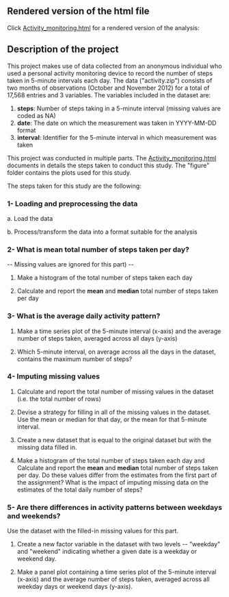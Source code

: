 ## Rendered version of the html file

Click 
<a href="http://htmlpreview.github.io/?https://github.com/Prim8/Data_Analysis_R/blob/master/Activity_monitoring/Activity_monitoring.html" target="_blank">Activity_monitoring.html</a> 
for a rendered version of the analysis:

## Description of the project

This project makes use of data collected from an anonymous individual who used a personal activity monitoring device to record the number of steps taken in 5-minute intervals each day. The data ("activity.zip") consists of two months of observations (October and November 2012) for a total of 17,568 entries and 3 variables. The variables included in the dataset are:

1. **steps**: Number of steps taking in a 5-minute interval (missing values are coded as NA)
2. **date**: The date on which the measurement was taken in YYYY-MM-DD format
3. **interval**: Identifier for the 5-minute interval in which measurement wastaken


This project was conducted in multiple parts. The
<a href="http://htmlpreview.github.io/?https://github.com/Prim8/Data_Analysis_R/blob/master/Activity_monitoring/Activity_monitoring.html" target="_blank">Activity_monitoring.html</a>
documents in details the steps taken to conduct this study. The "figure" folder contains the plots used for this study. 

The steps taken for this study are the following:

### 1- Loading and preprocessing the data

a. Load the data 

b. Process/transform the data into a format suitable for the analysis


### 2- What is mean total number of steps taken per day?

-- Missing values are ignored for this part) --

1. Make a histogram of the total number of steps taken each day

2. Calculate and report the **mean** and **median** total number of steps taken per day


### 3- What is the average daily activity pattern?

1. Make a time series plot of the 5-minute interval (x-axis) and the average number of steps taken, averaged across all days (y-axis)

2. Which 5-minute interval, on average across all the days in the dataset, contains the maximum number of steps?


### 4- Imputing missing values


1. Calculate and report the total number of missing values in the dataset (i.e. the total number of rows)

2. Devise a strategy for filling in all of the missing values in the dataset. Use the mean or median for that day, or the mean for that 5-minute interval.

3. Create a new dataset that is equal to the original dataset but with the missing data filled in.

4. Make a histogram of the total number of steps taken each day and Calculate and report the **mean** and **median** total number of steps taken per day. Do these values differ from the estimates from the first part of the assignment? What is the impact of imputing missing data on the estimates of the total daily number of steps?


### 5- Are there differences in activity patterns between weekdays and weekends?

Use the dataset with the filled-in missing values for this part.

1. Create a new factor variable in the dataset with two levels -- "weekday" and "weekend" indicating whether a given date is a weekday or weekend day.

2. Make a panel plot containing a time series plot of the 5-minute interval (x-axis) and the average number of steps taken, averaged across all weekday days or weekend days (y-axis). 